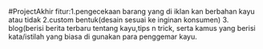 #ProjectAkhir
fitur:1.pengecekaan barang yang di iklan kan berbahan kayu atau tidak
      2.custom bentuk(desain sesuai ke inginan konsumen)
      3. blog(berisi berita terbaru tentang kayu,tips n trick, serta kamus yang
	 berisi kata/istilah yang biasa di gunakan para penggemar kayu.